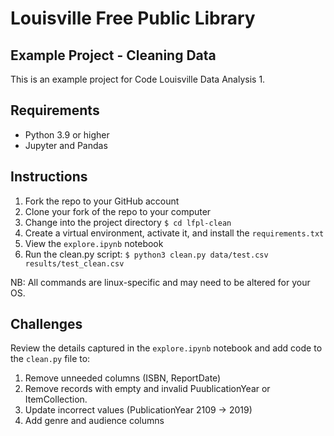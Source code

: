 # Louisville Free Public Library

## Example Project - Cleaning Data

This is an example project for Code Louisville Data Analysis 1.

##  Requirements

- Python 3.9 or higher
- Jupyter and Pandas

## Instructions

1. Fork the repo to your GitHub account
1. Clone your fork of the repo to your computer
1. Change into the project directory `$ cd lfpl-clean`
1. Create a virtual environment, activate it, and install the `requirements.txt`
1. View the `explore.ipynb` notebook
1. Run the clean.py script: `$ python3 clean.py data/test.csv results/test_clean.csv`

NB: All commands are linux-specific and may need to be altered for your OS.

## Challenges

Review the details captured in the `explore.ipynb` notebook and add code to the `clean.py` file to:
1. Remove unneeded columns (ISBN, ReportDate)
1. Remove records with empty and invalid PuublicationYear or ItemCollection.
1. Update incorrect values (PublicationYear 2109 -> 2019)
1. Add genre and audience columns
